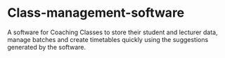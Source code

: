 # Class-management-software
A software for Coaching Classes to store their student and lecturer data, manage batches and create timetables quickly using the suggestions generated by the software.
